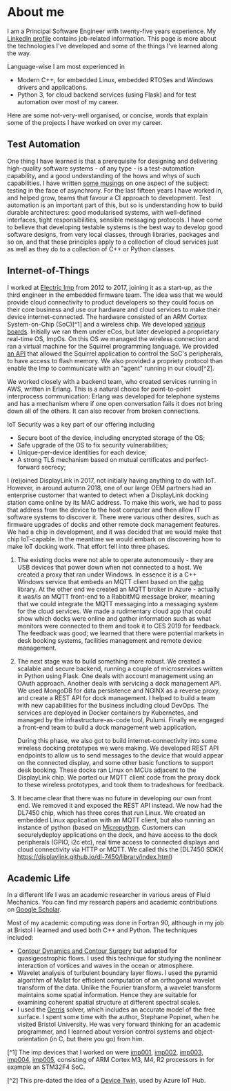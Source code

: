 # About me

I am a Principal Software Engineer with twenty-five years experience. My
[LinkedIn profile](https://www.linkedin.com/in/david-dunn-60b4385/) contains
job-related information. This page is more about the technologies I've
developed and some of the things I've learned along the way.

Language-wise I am most experienced in
 * Modern C++, for embedded Linux, embedded RTOSes and Windows drivers and
   applications.
 * Python 3, for cloud backend services (using Flask) and for test automation over
   most of my career.

Here are some not-very-well organised, or concise, words that explain some of
the projects I have worked on over my career.

## Test Automation
One thing I have learned is that a prerequisite for designing and delivering
high-quality software systems - of any type - is a test-automation capability,
and a good understanding of the hows and whys of such capabilities. I have
written [some musings](test_automation.md) on one aspect of the subject:
testing in the face of asynchrony. For the last fifteen years I have worked in,
and helped grow, teams that favour a CI approach to development.  Test
automation is an important part of this, but so is understanding how to build
durable architectures: good modularised systems, with well-defined interfaces,
tight responsibilities, sensible messaging protocols. I have come to believe
that developing testable systems is the best way to develop good software
designs, from very local classes, through libraries, packages and so on, and
that these principles apply to a collection of cloud services just as well as
they do to a collection of C++ or Python classes. 

## Internet-of-Things
I worked at [Electric Imp](https://www.electricimp.com/) from 2012 to 2017,
joining it as a start-up, as the third engineer in the embedded firmware team.
The idea was that we would provide cloud connectivity to product developers so
they could focus on their core business and use our hardware and cloud services
to make their device internet-connected. The hardware consisted of an ARM
Cortex System-on-Chip (SoC)[^1] and a wireless chip. We developed [various
boards](https://developer.electricimp.com/hardware/imp/datasheets). Initially
we ran them under eCos, but later developed a proprietary real-time OS, ImpOs.
On this OS we managed the wireless connection and ran a virtual machine for the
Squirrel programming language. We provided [an
API](https://developer.electricimp.com/api/device) that allowed the Squirrel
application to control the SoC's peripherals, to have access to flash memory.
We also provided a propriety protocol than enable the Imp to communicate with
an "agent" running in our cloud[^2].

We worked closely with a backend team, who created services running in AWS,
written in Erlang. This is a natural choice for point-to-point interprocess
communication: Erlang was developed for telephone systems and has a mechanism
where if one open conversation fails it does not bring down all of the others.
It can also recover from broken connections.

IoT Security was a key part of our offering including
 * Secure boot of the device, including encrypted storage of the OS;
 * Safe upgrade of the OS to fix security vulnerabilities;
 * Unique-per-device identities for each device;
 * A strong TLS mechanism based on mutual certificates and perfect-forward secrecy;

I (re)joined DisplayLink in 2017, not initially having anything to do with IoT.
However, in around autumn 2018, one of our large OEM partners had an enterprise
customer that wanted to detect when a DisplayLink docking station came online
by its MAC address. To make this work, we had to pass that address from the
device to the host computer and then allow IT software systems to discover it.
There were various other desires, such as firmware upgrades of docks and other
remote dock management features. We had a chip in development, and it was
decided that we would make that chip IoT-capable. In the meantime we would
embark on discovering how to make IoT docking work. That effort fell into three phases.

1. The existing docks were not able to operate autonomously - they are USB
   devices that power down when not connected to a host. We created a proxy
   that ran under Windows. In essence it is a C++ Windows service that embeds
   an MQTT client based on the
   [paho](https://github.com/eclipse-paho/paho.mqtt.c) library. At the other
   end we created an MQTT broker in Azure - actually it was/is an MQTT
   front-end to a RabbitMQ message broker, meaning that we could integrate the
   MQTT messaging into a messaging system for the cloud services. We made a
   rudimentary cloud app that could show which docks were online and gather
   information such as what monitors were connected to them and took it to CES
   2019 for feedback. The feedback was good; we learned that there were
   potential markets in desk booking systems, facilities management and remote
   device management.  
2. The next stage was to build something more robust. We created a scalable and
   secure backend, running a couple of microservices written in Python using
   Flask. One deals with account management using an OAuth approach. Another
   deals with servicing a dock management API. We used MongoDB for data
   persistence and NGINX as a reverse proxy, and create a REST API for dock
   management. I helped to build a team with new capabilities for the business
   including cloud DevOps. The services are deployed in Docker containers by
   Kubernetes, and managed by the infrastructure-as-code tool, Pulumi. Finally
   we engaged a front-end team to build a dock management web application. 

   During this phase, we also got to build internet-connectivity into some
   wireless docking prototypes we were making. We developed REST API endpoints
   to allow us to send messages to the device that would appear on the
   connected display, and some other basic functions to support desk booking.
   These docks ran Linux on MCUs adjacent to the DisplayLink chip. We ported
   our MQTT client code from the proxy dock to these wireless prototypes, and
   took them to tradeshows for feedback.
3. It became clear that there was no future in developing our own front end. We
   removed it and exposed the REST API instead. We now had the DL7450 chip,
   which has three cores that run Linux. We created an embedded Linux
   application with an MQTT client, but also running an instance of python
   (based on [Micropython](https://micropython.org/). Customers can
   securelydeploy applications on the dock, and have access to the dock
   peripherals (GPIO, i2c etc), real time access to connected displays and
   cloud connectivity via HTTP or MQTT. We called this the [DL7450 SDK}(
   https://displaylink.github.io/dl-7450/library/index.html) 


## Academic Life
In a different life I was an academic researcher in various areas of Fluid
Mechanics. You can find my research papers and academic contributions on [Google
Scholar](https://scholar.google.com/citations?user=aaN_h4EAAAAJ&hl=en).

Most of my academic computing was done in Fortran 90, although in my job at
Bristol I learned and used both C++ and Python. The techniques included:
 * [Contour Dynamics and Contour Surgery](https://www.sciencedirect.com/science/article/abs/pii/016779778990004X)
   but adapted for quasigeostrophic flows. I used this technique for studying
   the nonlinear interaction of vortices and waves in the ocean or atmosphere.
 * Wavelet analysis of turbulent boundary layer flows. I used the pyramid algorithm
   of Mallat for efficient computation of an orthogonal wavelet transform of the
   data. Unlike the Fourier transform, a wavelet transform maintains some
   spatial information. Hence they are suitable for examining coherent spatial
   structure at different spectral scales. 
 * I used the [Gerris](http://gerris.dalembert.upmc.fr/) solver, which includes an
   accurate model of the free surface.  I spent some time with the author,
   Stephane Popinet, when he visited Bristol University. He was very forward
   thinking for an academic programmer, and I learned about version control
   systems and object-orientation (in C, but there you go) from him. 
   
[^1] The imp devices that I worked on were
[imp001](https://developer.electricimp.com/sites/default/files/attachments/hardware/datasheets/imp001_specification.pdf),
[imp002](https://developer.electricimp.com/sites/default/files/attachments/hardware/datasheets/imp002_specification.pdf),
[imp003](https://developer.electricimp.com/sites/default/files/2017-07/imp003_SPZV1CDJ_20161024.pdf),
[imp004](https://developer.electricimp.com/sites/default/files/2017-12/imp004m_spzz1mdh_20171211.pdf),
[imp005](https://developer.electricimp.com/sites/default/files/2017-07/imp005_SPUZ1GC_20170105.pdf),
consisting of ARM Cortex M3, M4, R2 processors in for example an STM32F4 SoC.

[^2] This pre-dated the idea of a [Device Twin](https://learn.microsoft.com/en-us/azure/iot-hub/iot-hub-devguide-device-twins), used by Azure IoT Hub.

<!--
**dcdunn/dcdunn** is a ✨ _special_ ✨ repository because its `README.md` (this file) appears on your GitHub profile.

Here are some ideas to get you started:

- 🔭 I’m currently working on ...
- 🌱 I’m currently learning ...
- 👯 I’m looking to collaborate on ...
- 🤔 I’m looking for help with ...
- 💬 Ask me about ...
- 📫 How to reach me: ...
- 😄 Pronouns: ...
- ⚡ Fun fact: ...
-->
